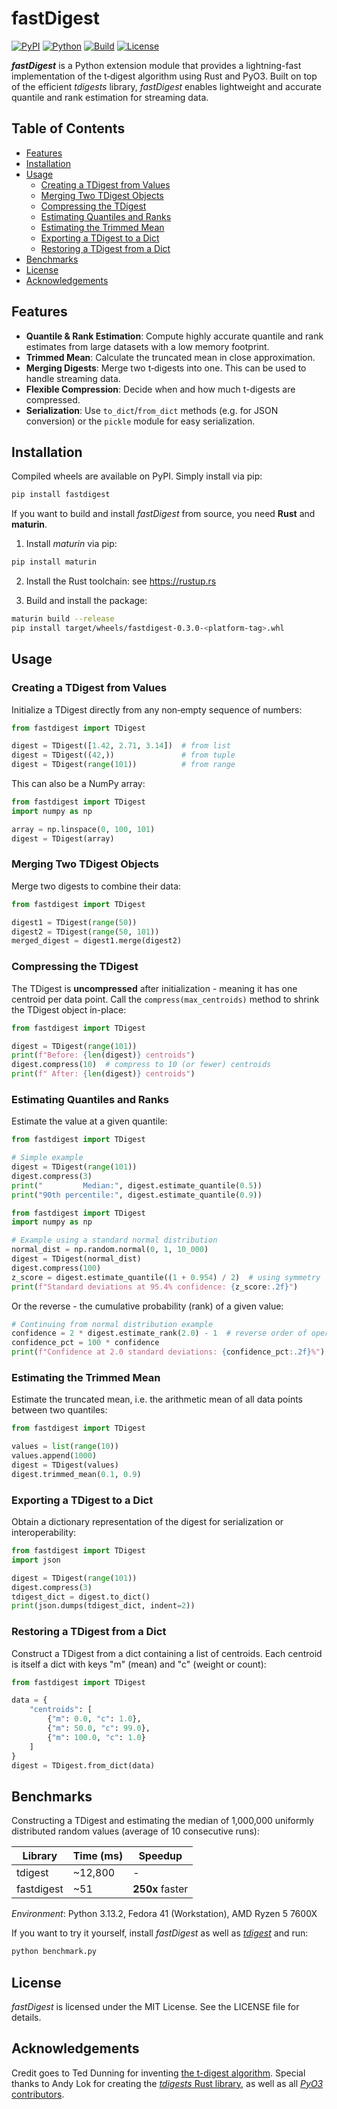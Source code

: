 # fastDigest

[![PyPI](https://img.shields.io/pypi/v/fastdigest.svg)](https://pypi.org/project/fastdigest)
[![Python](https://img.shields.io/badge/python-3.8+-blue.svg)](https://www.python.org/downloads/)
[![Build](https://github.com/moritzmucha/fastdigest/actions/workflows/build.yml/badge.svg)](https://github.com/moritzmucha/fastdigest/actions)
[![License](https://img.shields.io/badge/License-MIT-yellow.svg)](./LICENSE)

***fastDigest*** is a Python extension module that provides a lightning-fast implementation of the t‑digest algorithm using Rust and PyO3. Built on top of the efficient *tdigests* library, *fastDigest* enables lightweight and accurate quantile and rank estimation for streaming data.

## Table of Contents

- [Features](#features)
- [Installation](#installation)
- [Usage](#usage)
  - [Creating a TDigest from Values](#creating-a-tdigest-from-values)
  - [Merging Two TDigest Objects](#merging-two-tdigest-objects)
  - [Compressing the TDigest](#compressing-the-tdigest)
  - [Estimating Quantiles and Ranks](#estimating-quantiles-and-ranks)
  - [Estimating the Trimmed Mean](#estimating-the-trimmed-mean)
  - [Exporting a TDigest to a Dict](#exporting-a-tdigest-to-a-dict)
  - [Restoring a TDigest from a Dict](#restoring-a-tdigest-from-a-dict)
- [Benchmarks](#benchmarks)
- [License](#license)
- [Acknowledgements](#acknowledgements)

## Features

- **Quantile & Rank Estimation**: Compute highly accurate quantile and rank estimates from large datasets with a low memory footprint.
- **Trimmed Mean**: Calculate the truncated mean in close approximation.
- **Merging Digests**: Merge two t‑digests into one. This can be used to handle streaming data.
- **Flexible Compression**: Decide when and how much t-digests are compressed.
- **Serialization**: Use `to_dict`/`from_dict` methods (e.g. for JSON conversion) or the `pickle` module for easy serialization.

## Installation

Compiled wheels are available on PyPI. Simply install via pip:

```bash
pip install fastdigest
```

If you want to build and install *fastDigest* from source, you need **Rust** and **maturin**.

1. Install *maturin* via pip:

```bash
pip install maturin
```

2. Install the Rust toolchain: see https://rustup.rs

3. Build and install the package:

```bash
maturin build --release
pip install target/wheels/fastdigest-0.3.0-<platform-tag>.whl
```

## Usage

### Creating a TDigest from Values

Initialize a TDigest directly from any non‑empty sequence of numbers:

```python
from fastdigest import TDigest

digest = TDigest([1.42, 2.71, 3.14])  # from list
digest = TDigest((42,))               # from tuple
digest = TDigest(range(101))          # from range
```

This can also be a NumPy array:

```python
from fastdigest import TDigest
import numpy as np

array = np.linspace(0, 100, 101)
digest = TDigest(array)
```

### Merging Two TDigest Objects

Merge two digests to combine their data:

```python
from fastdigest import TDigest

digest1 = TDigest(range(50))
digest2 = TDigest(range(50, 101))
merged_digest = digest1.merge(digest2)
```

### Compressing the TDigest

The TDigest is **uncompressed** after initialization - meaning it has one centroid per data point. Call the `compress(max_centroids)` method to shrink the TDigest object in-place:

```python
from fastdigest import TDigest

digest = TDigest(range(101))
print(f"Before: {len(digest)} centroids")
digest.compress(10)  # compress to 10 (or fewer) centroids
print(f" After: {len(digest)} centroids")
```

### Estimating Quantiles and Ranks

Estimate the value at a given quantile:

```python
from fastdigest import TDigest

# Simple example
digest = TDigest(range(101))
digest.compress(3)
print("         Median:", digest.estimate_quantile(0.5))
print("90th percentile:", digest.estimate_quantile(0.9))
```

```python
from fastdigest import TDigest
import numpy as np

# Example using a standard normal distribution
normal_dist = np.random.normal(0, 1, 10_000)
digest = TDigest(normal_dist)
digest.compress(100)
z_score = digest.estimate_quantile((1 + 0.954) / 2)  # using symmetry
print(f"Standard deviations at 95.4% confidence: {z_score:.2f}")
```

Or the reverse - the cumulative probability (rank) of a given value:

```python
# Continuing from normal distribution example
confidence = 2 * digest.estimate_rank(2.0) - 1  # reverse order of operations
confidence_pct = 100 * confidence
print(f"Confidence at 2.0 standard deviations: {confidence_pct:.2f}%")
```

### Estimating the Trimmed Mean

Estimate the truncated mean, i.e. the arithmetic mean of all data points between two quantiles:

```python
from fastdigest import TDigest

values = list(range(10))
values.append(1000)
digest = TDigest(values)
digest.trimmed_mean(0.1, 0.9)
```

### Exporting a TDigest to a Dict

Obtain a dictionary representation of the digest for serialization or interoperability:

```python
from fastdigest import TDigest
import json

digest = TDigest(range(101))
digest.compress(3)
tdigest_dict = digest.to_dict()
print(json.dumps(tdigest_dict, indent=2))
```

### Restoring a TDigest from a Dict

Construct a TDigest from a dict containing a list of centroids. Each centroid is itself a dict with keys "m" (mean) and "c" (weight or count):

```python
from fastdigest import TDigest

data = {
    "centroids": [
        {"m": 0.0, "c": 1.0},
        {"m": 50.0, "c": 99.0},
        {"m": 100.0, "c": 1.0}
    ]
}
digest = TDigest.from_dict(data)
```

## Benchmarks

Constructing a TDigest and estimating the median of 1,000,000 uniformly distributed random values (average of 10 consecutive runs):

| Library            | Time (ms) | Speedup         |
|--------------------|-----------|-----------------|
| tdigest            | ~12,800   | -               |
| fastdigest         | ~51       | **250x** faster |

*Environment*: Python 3.13.2, Fedora 41 (Workstation), AMD Ryzen 5 7600X

If you want to try it yourself, install *fastDigest* as well as [*tdigest*](https://pypi.org/project/tdigest/) and run:

```bash
python benchmark.py
```

## License

*fastDigest* is licensed under the MIT License. See the LICENSE file for details.

## Acknowledgements

Credit goes to Ted Dunning for inventing [the t-digest algorithm](https://github.com/tdunning/t-digest). Special thanks to Andy Lok for creating the [*tdigests* Rust library](https://github.com/andylokandy/tdigests), as well as all [*PyO3* contributors](https://github.com/pyo3).
